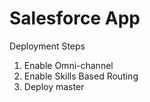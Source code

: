 # Salesforce App

Deployment Steps

1. Enable Omni-channel
1. Enable Skills Based Routing
1. Deploy master